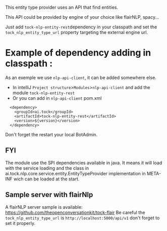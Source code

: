 This entity type provider uses an API that find entities. 

This API could be provided by engine of your choice like flairNLP, spacy...

Just add `tock-nlp-entity-rest`dependency in your classpath and
set the `tock_nlp_entity_type_url` property targeting the external engine url.

# Example of dependency adding in classpath :
As an exemple we use `nlp-api-client`, it can be added somewhere else.
- In intelliJ `Project structure`>`Modules`>`nlp-api-client` and add the module `tock-nlp-entity-rest`
- Or you can add in `nlp-api-client` pom.xml
```
  <dependency>
    <groupId>ai.tock</groupId>
    <artifactId>tock-nlp-entity-rest</artifactId>
    <version>${version}</version>
  </dependency>
```
Don't forget the restart your local BotAdmin. 

## FYI
The module use the SPI dependencies available in java. It means it will load with the service loading and the class in ai.tock.nlp.core.service.entity.EntityTypeProvider implementation in META-INF wich can be loaded at the start.

## Sample server with flairNlp
A flairNLP server sample is available: https://github.com/theopenconversationkit/tock-flair
Be careful the `tock_nlp_entity_type_url` is `http://localhost:5000/api/v1` don't forget to set it properly.